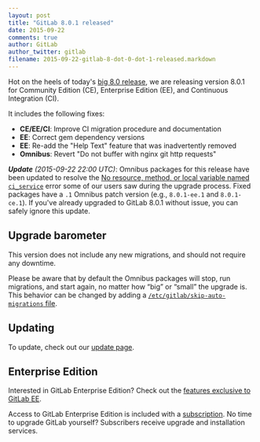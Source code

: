 ```yaml
---
layout: post
title: "GitLab 8.0.1 released"
date: 2015-09-22
comments: true
author: GitLab
author_twitter: gitlab
filename: 2015-09-22-gitlab-8-dot-0-dot-1-released.markdown
---
```


Hot on the heels of today's [big 8.0 release](/2015/09/22/gitlab-8-0-released/),
we are releasing version 8.0.1 for Community Edition (CE), Enterprise Edition
(EE), and Continuous Integration (CI).

It includes the following fixes:

- **CE/EE/CI**: Improve CI migration procedure and documentation
- **EE**: Correct gem dependency versions
- **EE**: Re-add the "Help Text" feature that was inadvertently removed
- **Omnibus**: Revert "Do not buffer with nginx git http requests"

<!-- more -->

***Update*** *(2015-09-22 22:00 UTC)*: Omnibus packages for this release have
been updated to resolve the [No resource, method, or local variable named
`ci_service`](https://gitlab.com/gitlab-org/gitlab-ce/issues/2670) error some of
our users saw during the upgrade process. Fixed packages have a `.1` Omnibus
patch version (e.g., `8.0.1-ee.1` and `8.0.1-ce.1`). If you've already upgraded
to GitLab 8.0.1 without issue, you can safely ignore this update.

## Upgrade barometer

This version does not include any new migrations, and should not require any
downtime.

Please be aware that by default the Omnibus packages will stop, run migrations,
and start again, no matter how “big” or “small” the upgrade is. This behavior
can be changed by adding a [`/etc/gitlab/skip-auto-migrations`
file](http://doc.gitlab.com/omnibus/update/README.html).

## Updating

To update, check out our [update page](https://about.gitlab.com/update).

## Enterprise Edition

Interested in GitLab Enterprise Edition?
Check out the [features exclusive to GitLab EE](http://about.gitlab.com/features/#enterprise).

Access to GitLab Enterprise Edition is included with a [subscription](http://www.gitlab.com/pricing).
No time to upgrade GitLab yourself?
Subscribers receive upgrade and installation services.

